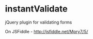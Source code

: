 instantValidate
===============

jQuery plugin for validating forms

On JSFiddle - http://jsfiddle.net/Mpry7/5/
